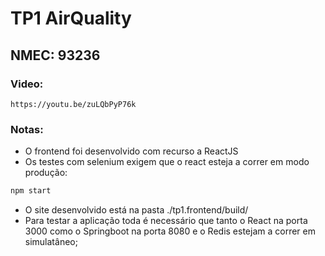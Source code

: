 # TP1 AirQuality
## NMEC: 93236

### Video:
```
https://youtu.be/zuLQbPyP76k
```
### Notas:
* O frontend foi desenvolvido com recurso a ReactJS
* Os testes com selenium exigem que o react esteja a correr em modo produção:
```bash
npm start
```
* O site desenvolvido está na pasta ./tp1.frontend/build/
* Para testar a aplicação toda é necessário que tanto o React na porta 3000 como o Springboot na porta 8080 e o Redis estejam a correr em simulatâneo;